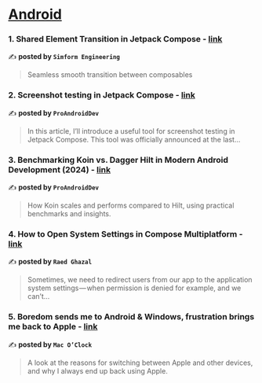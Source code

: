 
<h1><a href=https://medium.com/tag/android/recommended target="_blank" rel="noopener noreferrer">Android</a></h1>
<h3>1. Shared Element Transition in Jetpack Compose - <a href="https://medium.com/simform-engineering/shared-element-transition-in-jetpack-compose-ad77ba202e49" target="_blank" rel="noopener noreferrer">link</a></h3>

✍️ **posted by `Simform Engineering`**

<blockquote>Seamless smooth transition between composables</blockquote>

<h3>2. Screenshot testing in Jetpack Compose - <a href="https://medium.com/proandroiddev/screenshot-testing-in-jetpack-compose-bbed440ea19a" target="_blank" rel="noopener noreferrer">link</a></h3>

✍️ **posted by `ProAndroidDev`**

<blockquote>In this article, I’ll introduce a useful tool for screenshot testing in Jetpack Compose. This tool was officially announced at the last…</blockquote>

<h3>3. Benchmarking Koin vs. Dagger Hilt in Modern Android Development (2024) - <a href="https://medium.com/proandroiddev/benchmarking-koin-vs-dagger-hilt-in-modern-android-development-2024-ff7bb40470df" target="_blank" rel="noopener noreferrer">link</a></h3>

✍️ **posted by `ProAndroidDev`**

<blockquote>How Koin scales and performs compared to Hilt, using practical benchmarks and insights.</blockquote>

<h3>4. How to Open System Settings in Compose Multiplatform - <a href="https://medium.com/@raed-o-ghazal/how-to-open-system-settings-in-compose-multiplatform-9c0545cff3ea" target="_blank" rel="noopener noreferrer">link</a></h3>

✍️ **posted by `Raed Ghazal`**

<blockquote>Sometimes, we need to redirect users from our app to the application system settings — when permission is denied for example, and we can’t…</blockquote>

<h3>5. Boredom sends me to Android & Windows, frustration brings me back to Apple - <a href="https://medium.com/macoclock/boredom-sends-me-to-android-windows-frustration-brings-me-back-to-apple-52e2be847328" target="_blank" rel="noopener noreferrer">link</a></h3>

✍️ **posted by `Mac O’Clock`**

<blockquote>A look at the reasons for switching between Apple and other devices, and why I always end up back using Apple.</blockquote>

